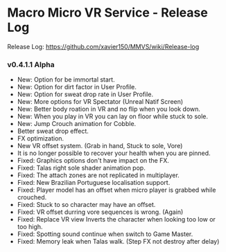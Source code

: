 # Macro Micro VR Service - Release Log
Release Log: https://github.com/xavier150/MMVS/wiki/Release-log

###  v0.4.1.1 Alpha

- New: Option for be immortal start.
- New: Option for dirt factor in User Profile.
- New: Option for sweat drop rate in User Profile.
- New: More options for VR Spectator (Unreal Natif Screen)
- New: Better body roation in VR and no flip when you look down.
- New: When you play in VR you can lay on floor while stuck to sole.
- New: Jump Crouch animation for Cobble.
- Better sweat drop effect.
- FX optimization.
- New VR offset system. (Grab in hand, Stuck to sole, Vore)
- It is no longer possible to recover your health when you are pinned.
- Fixed: Graphics options don't have impact on the FX.
- Fixed: Talas right sole shader animation pop.
- Fixed: The attach zones are not replicated in multiplayer.
- Fixed: New Brazilian Portuguese localisation support.
- Fixed: Player model has an offset when micro player is grabbed while crouched.
- Fixed: Stuck to so character may have an offset.
- Fixed: VR offset durring vore sequences is wrong. (Again)
- Fixed: Replace VR view Inverts the character when looking too low or too high.
- Fixed: Spotting sound continue when switch to Game Master.
- Fixed: Memory leak when Talas walk. (Step FX not destroy after delay)
